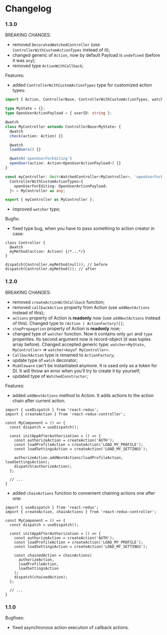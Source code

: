 # Changelog

### 1.3.0

BREAKING CHANGES:
* removed `DecoratedWatchedController` (use `ControllerWithCustomActionTypes` instead of it);
* changed generic of `Action`, now by default Payload is `undefined` (before it was `any`);
* removed type `ActionWithCallback`;

Features:
* added `ControllerWithCustomActionTypes` type for customized action types:
```ts
import { Action, ControllerBase, ControllerWithCustomActionTypes, watch, WatchedController } from '@tomas_light/react-redux-controller';

type MyState = {};
type OpenUserActionPayload = { userID: string };

@watch
class MyController extends ControllerBase<MyState> {
  @watch
  check(action: Action) {}

  @watch
  loadUsers() {}

  @watch('openUserForEditing')
  openUser(action: Action<OpenUserActionPayload>) {}
}

const myController: Omit<WatchedController<MyController>, 'openUserForEditing'> &
  ControllerWithCustomActionTypes<{
    openUserForEditing: OpenUserActionPayload;
  }> = MyController as any;

export { myController as MyController };
```
* improved `watcher` type;

Bugfix:
* fixed type bug, when you have to pass something to action creator in case:
```
class Controller {
  @watch
  myMethod(action: Action) {/*...*/}
}

dispatch(Controller.myMethod(null)); // before
dispatch(Controller.myMethod()); // after
```

### 1.2.0

BREAKING CHANGES:
* removed `createActionWithCallback` function;
* removed `callbackAction` property from Action (use `addNextActions` instead of this);
* `actions` property of Action is <b>readonly</b> now (use `addNextActions` instead of this). Changed type to `(Action | ActionFactory)[]`;
* `stopPropagation` property of Action is <b>readonly</b> now;
* changed type of `watcher` function. 
Now it contains only `get` and `type` properties.
Its second argument now is record-object (it was tuples array before).
Changed accepted generic type: `watcher<MyState, MyController>` => `watcher<keyof MyController>`.
* `CallbackAction` type is renamed to `ActionFactory`;
* update type of `watch` decorator;
* `Middleware` can't be instantiated anymore. It is used only as a token for DI. It will throw an error when you'll try to create it by yourself;
* updated type of `WatchedConstructor`;

Features:
* added `addNextActions` method to Action. It adds actions to the action chain after current action.
```tsx
import { useDispatch } from 'react-redux';
import { createAction } from 'react-redux-controller';

const MyComponent = () => {
  const dispatch = useDispatch();
  
  const initAppAfterAuthorization = () => {
    const authorizeAction = createAction('AUTH');
    const loadProfileAction = createAction('LOAD_MY_PROFILE');
    const loadSettingsAction = createAction('LOAD_MY_SETTINGS');

    authorizeAction.addNextActions(loadProfileAction, loadSettingsAction);
    dispatch(authorizeAction);
  };
  
  // ...
}
```
* added `chainActions` function to convenient chaining actions one after one:
```tsx
import { useDispatch } from 'react-redux';
import { createAction, chainActions } from 'react-redux-controller';

const MyComponent = () => {
  const dispatch = useDispatch();

  const initAppAfterAuthorization = () => {
    const authorizeAction = createAction('AUTH');
    const loadProfileAction = createAction('LOAD_MY_PROFILE');
    const loadSettingsAction = createAction('LOAD_MY_SETTINGS');

    const chainedAction = chainActions(
      authorizeAction,
      loadProfileAction,
      loadSettingsAction
    );
    dispatch(chainedAction);
  };

  // ...
}
```

### 1.1.0

Bugfixes:
* fixed asynchronous action execution of callback actions.